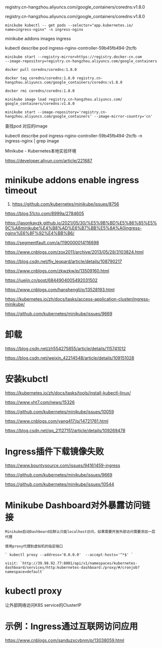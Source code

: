 registry.cn-hangzhou.aliyuncs.com/google_containers/coredns:v1.8.0

registry.cn-hangzhou.aliyuncs.com/google_containers/coredns:v1.8.0


`minikube kubectl -- get pods --selector="app.kubernetes.io/
name=ingress-nginx" -n ingress-nginx`

minikube addons images ingress

kubectl describe pod ingress-nginx-controller-59b45fb494-2tcfb
```
minikube start --registry-mirror=https://registry.docker-cn.com 
--image-repository=registry.cn-hangzhou.aliyuncs.com/google_containers

docker pull coredns/coredns:1.8.0

docker tag coredns/coredns:1.8.0 registry.cn-hangzhou.aliyuncs.com/google_containers/coredns:v1.8.0

docker rmi coredns/coredns:1.8.0

minikube image load registry.cn-hangzhou.aliyuncs.com/
google_containers/coredns:v1.8.0

minikube start --image-repository='registry.cn-hangzhou.aliyuncs.com/google_containers’ --image-mirror-country='cn'
```

查找pod 对应的image

kubectl describe pod ingress-nginx-controller-59b45fb494-2tcfb -n ingress-nginx | grep image

Minikube - Kubernetes本地实验环境

https://developer.aliyun.com/article/221687


minikube addons enable ingress timeout
===
1. https://github.com/kubernetes/minikube/issues/8756

https://blog.51cto.com/8999a/2784605

https://jasonkayzk.github.io/2021/05/30/%E5%9B%BD%E5%86%85%E5%9C%A8minikube%E4%B8%AD%E6%B7%BB%E5%8A%A0ingress-nginx%E6%8F%92%E4%BB%B6/

https://segmentfault.com/a/1190000014116698

https://www.cnblogs.com/zox2011/archive/2013/05/28/3103824.html

https://blog.csdn.net/fly_leopard/article/details/108790217

https://www.cnblogs.com/zkwzkw/p/13509160.html

https://juejin.cn/post/6844904005492031502

https://www.cnblogs.com/hanshengli/p/13528193.html

https://kubernetes.io/zh/docs/tasks/access-application-cluster/ingress-minikube/

https://github.com/kubernetes/minikube/issues/9669

卸载
====
https://blog.csdn.net/zh554275855/article/details/115741012

https://blog.csdn.net/weixin_42214548/article/details/109151028

安装kubctl
====
https://kubernetes.io/zh/docs/tasks/tools/install-kubectl-linux/

https://www.yht7.com/news/15326

https://github.com/kubernetes/minikube/issues/10059

https://www.cnblogs.com/yang417/p/14721761.html

https://blog.csdn.net/qq_21127151/article/details/109269478

Ingress插件下载镜像失败
===

https://www.bountysource.com/issues/94161459-ingress

https://github.com/kubernetes/minikube/issues/9669

https://github.com/kubernetes/minikube/issues/10544


Minikube Dashboard对外暴露访问链接
====
```
Minikube启动Dashboard后默认只能localhost访问，如果需要开放外部访问需要添加一层代理

使用proxy代理到虚拟机的指定端口

` kubectl proxy --address='0.0.0.0'  --accept-hosts='^*$' `

visit: `http://39.98.92.77:8001/api/v1/namespaces/kubernetes-dashboard/services/http:kubernetes-dashboard:/proxy/#/cronjob?namespace=default`

```


kubectl proxy
====
让外部网络访问K8S service的ClusterIP



示例：Ingress通过互联网访问应用
====
https://www.cnblogs.com/sanduzxcvbnm/p/13038059.html